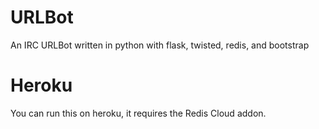 URLBot
======

An IRC URLBot written in python with flask, twisted, redis, and bootstrap


Heroku
======

You can run this on heroku, it requires the Redis Cloud addon.
